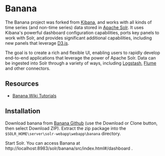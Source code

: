 # Banana

The Banana project was forked from [Kibana](https://github.com/elastic/kibana), and works with all kinds of time series
(and non-time series) data stored in [Apache Solr](https://lucene.apache.org/solr/). It uses Kibana's powerful dashboard
configuration capabilities, ports key panels to work with Solr, and provides significant additional capabilities,
including new panels that leverage [D3.js](http://d3js.org).

The goal is to create a rich and flexible UI, enabling users to rapidly develop end-to-end applications that leverage
the power of Apache Solr. Data can be ingested into Solr through a variety of ways, including
[Logstash](https://www.elastic.co/products/logstash), [Flume](https://flume.apache.org) and other connectors.

## Resources

* [Banana Wiki Tutorials](https://github.com/lucidworks/banana/wiki/Tutorials)

## Installation

Download banana from [Banana Github](https://github.com/lucidworks/banana) (use the Download or Clone button, then select Download ZIP). 
Extract the zip package into the `$SOLR_HOME\server\solr-webapp\webapp\banana` directory.

Start Solr. You can access Banana at http://localhost:8983/solr/banana/src/index.html#/dashboard .
